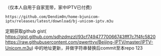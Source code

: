 （仅本人自用于自家宽带，家中IPTV已付费）<br>
```
https://github.com/Dendim0n/home-bjunicom-iptv/releases/latest/download/bj-unicom-iptv.m3u
```
定期获取github gist( https://gist.github.com/sdhzdmzzl/93cf74947770066743fff7c7f4fc5820 https://raw.githubusercontent.com/qwerttvv/Beijing-IPTV/master/IPTV-Unicom.m3u) 中的地址更新，并做字符串替换后commit至本repo
123
